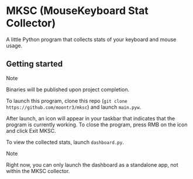 # MKSC (MouseKeyboard Stat Collector)
A little Python program that collects stats of your keyboard and mouse usage.

## Getting started

> [!NOTE]
> Binaries will be published upon project completion.

To launch this program, clone this repo (`git clone https://github.com/moontr3/mksc`) and launch `main.pyw`.

After launch, an icon will appear in your taskbar that indicates that the program is currently working. To close the program, press RMB on the icon and click Exit MKSC.

To view the collected stats, launch `dashboard.py`.

> [!NOTE]
> Right now, you can only launch the dashboard as a standalone app, not within the MKSC collector.